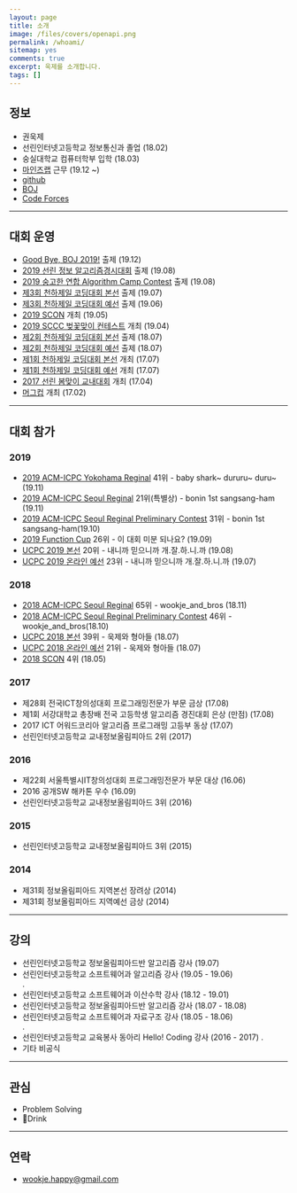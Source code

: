 ```yaml
---
layout: page
title: 소개
image: /files/covers/openapi.png
permalink: /whoami/
sitemap: yes
comments: true
excerpt: 욱제를 소개합니다.
tags: []
---
```


## 정보

* 권욱제
* 선린인터넷고등학교 정보통신과 졸업 (18.02)
* 숭실대학교 컴퓨터학부 입학 (18.03)
* [마인즈랩](https://mindslab.ai/kr) 근무 (19.12 ~)
* [github](https://github.com/wookje)
* [BOJ](https://www.acmicpc.net/user/wookje)
* [Code Forces](http://codeforces.com/profile/wo_okje)

---

## 대회 운영

* [Good Bye, BOJ 2019!](https://www.acmicpc.net/contest/view/497) 출제 (19.12)
* [2019 선린 정보 알고리즘경시대회](https://www.acmicpc.net/contest/view/456) 출제 (19.08)  
* [2019 숭고한 연합 Algorithm Camp Contest](https://www.acmicpc.net/contest/view/448) 출제 (19.08)  
* [제3회 천하제일 코딩대회 본선](https://www.acmicpc.net/contest/view/438) 출제 (19.07)  
* [제3회 천하제일 코딩대회 예선](https://www.acmicpc.net/contest/view/436) 출제 (19.06)
* [2019 SCON](https://www.acmicpc.net/contest/view/416) 개최 (19.05)  
* [2019 SCCC 벚꽃맞이 컨테스트](https://www.acmicpc.net/contest/view/402) 개최 (19.04)  
* [제2회 천하제일 코딩대회 본선](https://www.acmicpc.net/contest/view/310) 출제 (18.07)  
* [제2회 천하제일 코딩대회 예선](https://www.acmicpc.net/contest/view/303) 출제 (18.07)
* [제1회 천하제일 코딩대회 본선](https://www.acmicpc.net/contest/view/242) 개최 (17.07)  
* [제1회 천하제일 코딩대회 예선](https://www.acmicpc.net/contest/view/241) 개최 (17.07)
* [2017 선린 봄맞이 교내대회](https://www.acmicpc.net/contest/view/221) 개최 (17.04)
* [머그컵](https://www.acmicpc.net/contest/view/213) 개최 (17.02)

---

## 대회 참가

### 2019
* [2019 ACM-ICPC Yokohama Reginal](https://icpc.iisf.or.jp/2019-yokohama/asia-yokohama-regional-contest-2019/?fbclid=IwAR2qIx7zUI7eunGRkRIOh83OJ3A-jllgHMTRzoOXrquHIsNt6j-e2S1tWV4) 41위 - baby shark~ dururu~ duru~ (19.11)  
* [2019 ACM-ICPC Seoul Reginal](http://icpckorea.org/archives/1998) 21위(특별상) - bonin 1st sangsang-ham (19.11)  
* [2019 ACM-ICPC Seoul Reginal Preliminary Contest](http://icpckorea.org/archives/1897) 31위 - bonin 1st sangsang-ham(19.10)  
* [2019 Function Cup](https://oj.uz/contest/view/FUNCTIONCUP4) 26위 - 이 대회 미분 되나요? (19.09)  
* [UCPC 2019 본선](https://www.acmicpc.net/contest/view/450) 20위 - 내니까 믿으니까 개.잘.하.니.까 (19.08)  
* [UCPC 2019 온라인 예선](https://www.acmicpc.net/contest/view/449) 23위 - 내니까 믿으니까 개.잘.하.니.까 (19.07)  

### 2018
* [2018 ACM-ICPC Seoul Reginal](http://icpckorea.org/archives/1774) 65위 - wookje_and_bros (18.11)  
* [2018 ACM-ICPC Seoul Reginal Preliminary Contest](http://icpckorea.org/archives/1659) 46위 - wookje_and_bros(18.10)  
* [UCPC 2018 본선](https://www.acmicpc.net/contest/view/314) 39위 - 욱제와 형아들 (18.07)  
* [UCPC 2018 온라인 예선](https://www.acmicpc.net/contest/view/307) 21위 - 욱제와 형아들 (18.07)  
* [2018 SCON](http://contest.sccc.kr/2018SCON/) 4위 (18.05)

### 2017
* 제28회 전국ICT창의성대회 프로그래밍전문가 부문 금상 (17.08)
* 제1회 서강대학교 총장배 전국 고등학생 알고리즘 경진대회 은상 (만점) (17.08)
* 2017 ICT 어워드코리아 알고리즘 프로그래밍 고등부 동상 (17.07)
* 선린인터넷고등학교 교내정보올림피아드 2위 (2017)

### 2016
* 제22회 서울특별시IT창의성대회 프로그래밍전문가 부문 대상 (16.06)
* 2016 공개SW 해카톤 우수 (16.09)  
* 선린인터넷고등학교 교내정보올림피아드 3위 (2016)

### 2015
* 선린인터넷고등학교 교내정보올림피아드 3위 (2015)

### 2014
* 제31회 정보올림피아드 지역본선 장려상 (2014)
* 제31회 정보올림피아드 지역예선 금상 (2014)

---

## 강의

* 선린인터넷고등학교 정보올림피아드반 알고리즘 강사 (19.07)  
* 선린인터넷고등학교 소프트웨어과 알고리즘 강사 (19.05 - 19.06)  
.
* 선린인터넷고등학교 소프트웨어과 이산수학 강사 (18.12 - 19.01)
* 선린인터넷고등학교 정보올림피아드반 알고리즘 강사 (18.07 - 18.08)  
* 선린인터넷고등학교 소프트웨어과 자료구조 강사 (18.05 - 18.06)  
.  
* 선린인터넷고등학교 교육봉사 동아리 Hello! Coding 강사 (2016 - 2017)
.
* 기타 비공식

---

## 관심

* Problem Solving
* Drink

---

## 연락

* wookje.happy@gmail.com
